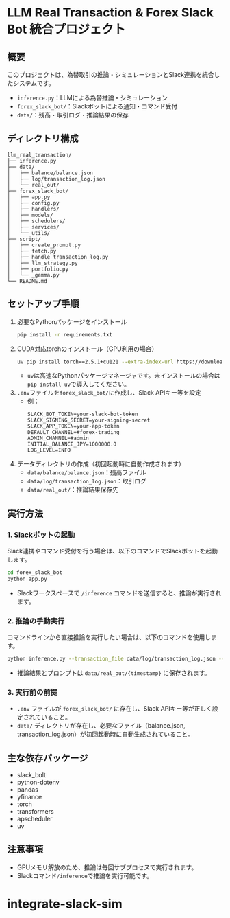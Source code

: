 # LLM Real Transaction & Forex Slack Bot 統合プロジェクト

## 概要
このプロジェクトは、為替取引の推論・シミュレーションとSlack連携を統合したシステムです。
- `inference.py`：LLMによる為替推論・シミュレーション
- `forex_slack_bot/`：Slackボットによる通知・コマンド受付
- `data/`：残高・取引ログ・推論結果の保存

## ディレクトリ構成
```
llm_real_transaction/
├── inference.py
├── data/
│   ├── balance/balance.json
│   ├── log/transaction_log.json
│   └── real_out/
├── forex_slack_bot/
│   ├── app.py
│   ├── config.py
│   ├── handlers/
│   ├── models/
│   ├── schedulers/
│   ├── services/
│   └── utils/
├── script/
│   ├── create_prompt.py
│   ├── fetch.py
│   ├── handle_transaction_log.py
│   ├── llm_strategy.py
│   ├── portfolio.py
│   └── _gemma.py
└── README.md
```

## セットアップ手順
1. 必要なPythonパッケージをインストール
   ```zsh
   pip install -r requirements.txt
   ```
2. CUDA対応torchのインストール（GPU利用の場合）
   ```zsh
   uv pip install torch==2.5.1+cu121 --extra-index-url https://download.pytorch.org/whl/cu121
   ```
   - `uv`は高速なPythonパッケージマネージャです。未インストールの場合は`pip install uv`で導入してください。
3. `.env`ファイルを`forex_slack_bot/`に作成し、Slack APIキー等を設定
   - 例：
     ```
     SLACK_BOT_TOKEN=your-slack-bot-token
     SLACK_SIGNING_SECRET=your-signing-secret
     SLACK_APP_TOKEN=your-app-token
     DEFAULT_CHANNEL=#forex-trading
     ADMIN_CHANNEL=#admin
     INITIAL_BALANCE_JPY=1000000.0
     LOG_LEVEL=INFO
     ```
4. データディレクトリの作成（初回起動時に自動作成されます）
   - `data/balance/balance.json`：残高ファイル
   - `data/log/transaction_log.json`：取引ログ
   - `data/real_out/`：推論結果保存先

## 実行方法

### 1. Slackボットの起動
Slack連携やコマンド受付を行う場合は、以下のコマンドでSlackボットを起動します。
```zsh
cd forex_slack_bot
python app.py
```
- Slackワークスペースで `/inference` コマンドを送信すると、推論が実行されます。

### 2. 推論の手動実行
コマンドラインから直接推論を実行したい場合は、以下のコマンドを使用します。
```zsh
python inference.py --transaction_file data/log/transaction_log.json --output_dir data/real_out
```
- 推論結果とプロンプトは `data/real_out/{timestamp}` に保存されます。

### 3. 実行前の前提
- `.env` ファイルが `forex_slack_bot/` に存在し、Slack APIキー等が正しく設定されていること。
- `data/` ディレクトリが存在し、必要なファイル（balance.json, transaction_log.json）が初回起動時に自動生成されていること。

## 主な依存パッケージ
- slack_bolt
- python-dotenv
- pandas
- yfinance
- torch
- transformers
- apscheduler
- uv

## 注意事項
- GPUメモリ解放のため、推論は毎回サブプロセスで実行されます。
- Slackコマンド`/inference`で推論を実行可能です。
# integrate-slack-sim
